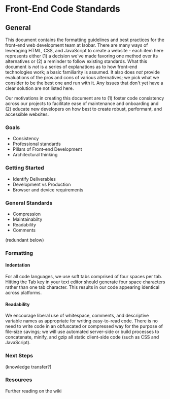 # Front-End Code Standards

## General

This document contains the formatting guidelines and best practices for the front-end web development team at Isobar. There are many ways of leveraging HTML, CSS, and JavaScript to create a website - each item here represents either (1) a decision we've made favoring one method over its alternatives or (2) a reminder to follow existing standards. What this document is _not_ is a series of explanations as to how front-end technologies work; a basic familiarity is assumed. It also does _not_ provide evaluations of the pros and cons of various alternatives; we pick what we consider to be the best one and run with it. Any issues that don't yet have a clear solution are not listed here.

Our motivations in creating this document are to (1) foster code consistency across our projects to facilitate ease of maintenance and onboarding and (2) educate new developers on how best to create robust, performant, and accessible websites.

### Goals
 - Consistency
 - Professional standards
 - Pillars of Front-end Development
 - Architectural thinking

### Getting Started
 - Identify Deliverables
 - Development vs Production
 - Browser and device requirements  

### General Standards
 - Compression
 - Maintainabilty
 - Readability
 - Comments

(redundant below)

### Formatting

#### Indentation

For all code languages, we use soft tabs comprised of four spaces per tab. Hitting the Tab key in your text editor should generate four space characters rather than one tab character. This results in our code appearing identical across platforms.

#### Readability

We encourage liberal use of whitespace, comments, and descriptive variable names as appropriate for writing easy-to-read code. There is no need to write code in an obfuscated or compressed way for the purpose of file-size savings; we will use automated server-side or build processes to concatenate, minify, and gzip all static client-side code (such as CSS and JavaScript).

### Next Steps

(knowledge transfer?)

### Resources

Further reading on the wiki
